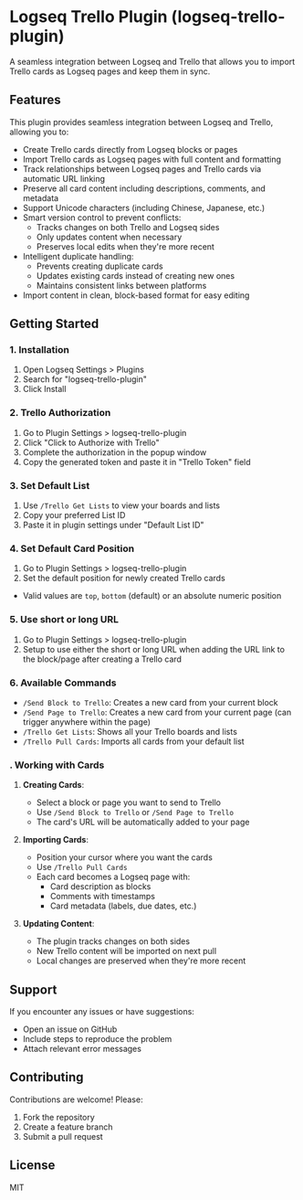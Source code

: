 # Logseq Trello Plugin (logseq-trello-plugin)

A seamless integration between Logseq and Trello that allows you to import Trello cards as Logseq pages and keep them in sync.

## Features

This plugin provides seamless integration between Logseq and Trello, allowing you to:

- Create Trello cards directly from Logseq blocks or pages
- Import Trello cards as Logseq pages with full content and formatting
- Track relationships between Logseq pages and Trello cards via automatic URL linking
- Preserve all card content including descriptions, comments, and metadata
- Support Unicode characters (including Chinese, Japanese, etc.)
- Smart version control to prevent conflicts:
  * Tracks changes on both Trello and Logseq sides
  * Only updates content when necessary
  * Preserves local edits when they're more recent
- Intelligent duplicate handling:
  * Prevents creating duplicate cards
  * Updates existing cards instead of creating new ones
  * Maintains consistent links between platforms
- Import content in clean, block-based format for easy editing

## Getting Started

### 1. Installation
1. Open Logseq Settings > Plugins
2. Search for "logseq-trello-plugin"
3. Click Install

### 2. Trello Authorization
1. Go to Plugin Settings > logseq-trello-plugin
2. Click "Click to Authorize with Trello"
3. Complete the authorization in the popup window
4. Copy the generated token and paste it in "Trello Token" field

### 3. Set Default List
1. Use `/Trello Get Lists` to view your boards and lists
2. Copy your preferred List ID
3. Paste it in plugin settings under "Default List ID"

### 4. Set Default Card Position
1. Go to Plugin Settings > logseq-trello-plugin
2. Set the default position for newly created Trello cards
  - Valid values are `top`, `bottom` (default) or an absolute numeric position

### 5. Use short or long URL
1. Go to Plugin Settings > logseq-trello-plugin
2. Setup to use either the short or long URL when adding the URL link to the block/page after creating a Trello card

### 6. Available Commands
- `/Send Block to Trello`: Creates a new card from your current block
- `/Send Page to Trello`: Creates a new card from your current page (can trigger anywhere within the page)
- `/Trello Get Lists`: Shows all your Trello boards and lists
- `/Trello Pull Cards`: Imports all cards from your default list

### . Working with Cards
1. **Creating Cards**:
   - Select a block or page you want to send to Trello
   - Use `/Send Block to Trello` or `/Send Page to Trello`
   - The card's URL will be automatically added to your page

2. **Importing Cards**:
   - Position your cursor where you want the cards
   - Use `/Trello Pull Cards`
   - Each card becomes a Logseq page with:
     * Card description as blocks
     * Comments with timestamps
     * Card metadata (labels, due dates, etc.)

3. **Updating Content**:
   - The plugin tracks changes on both sides
   - New Trello content will be imported on next pull
   - Local changes are preserved when they're more recent

## Support

If you encounter any issues or have suggestions:
- Open an issue on GitHub
- Include steps to reproduce the problem
- Attach relevant error messages

## Contributing

Contributions are welcome! Please:
1. Fork the repository
2. Create a feature branch
3. Submit a pull request

## License

MIT
